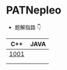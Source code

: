# PATNepleo

- 题解指路 :point_down:


| C++ | JAVA |
| :---: | :---------: |
| [1001](./Basic_C++/1001.cpp) |      |
|                              |  |
|       |             |

